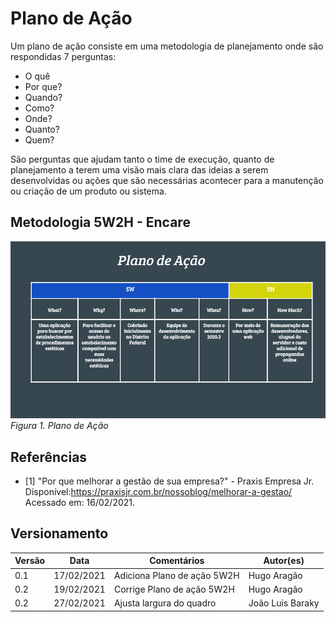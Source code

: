 # Plano de Ação
Um plano de ação consiste em uma metodologia de planejamento onde são respondidas 7 perguntas:

* O quê
* Por que?
* Quando?
* Como?
* Onde?
* Quanto?
* Quem?

São perguntas que ajudam tanto o time de execução, quanto de planejamento a terem uma visão mais clara das ideias a serem desenvolvidas ou ações que são necessárias acontecer para a manutenção ou criação de um produto ou sistema.

## Metodologia 5W2H - Encare

![5W2H](imagens/plano_de_acao_5W2H.png)
*Figura 1. Plano de Ação*

## Referências

- [1] "Por que melhorar a gestão de sua empresa?" - Praxis Empresa Jr. Disponível:<https://praxisjr.com.br/nossoblog/melhorar-a-gestao/> Acessado em: 16/02/2021.


## Versionamento

|Versão | Data | Comentários | Autor(es) |
|-------|------|-------------|-----------|
|0.1|17/02/2021| Adiciona Plano de ação 5W2H| Hugo Aragão|
|0.2|19/02/2021| Corrige Plano de ação 5W2H| Hugo Aragão|
|0.2|27/02/2021| Ajusta largura do quadro | João Luis Baraky|
